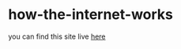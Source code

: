 # how-the-internet-works

you can find this site live [here](https://jp244.github.io/how-the-internet-works/)
